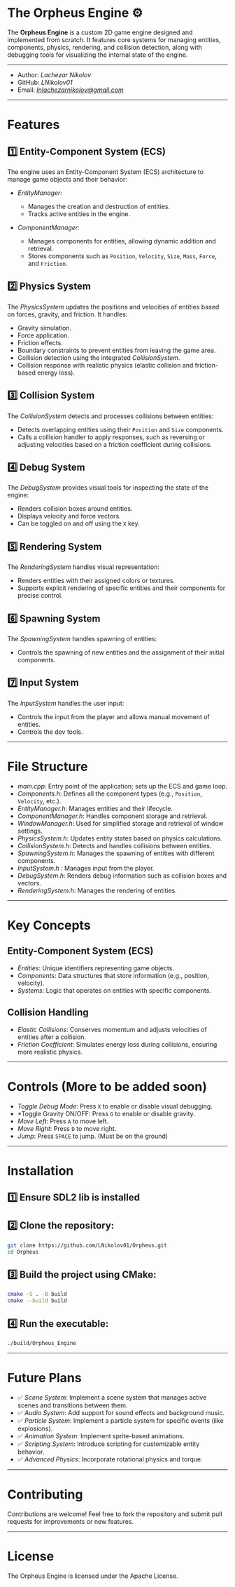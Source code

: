 # The Orpheus Engine ⚙️

The **Orpheus Engine** is a custom 2D game engine designed and implemented from scratch. It features core systems for managing entities, components, physics, rendering, and collision detection, along with debugging tools for visualizing the internal state of the engine.

---

- Author: *Lachezar Nikolov*
- GitHub: *LNikolov01*
- Email: *lnlachezarnikolov@gmail.com*

---

# Features

## 1️⃣ Entity-Component System (ECS)
The engine uses an Entity-Component System (ECS) architecture to manage game objects and their behavior:

- *EntityManager*:
  - Manages the creation and destruction of entities.
  - Tracks active entities in the engine.

- *ComponentManager*:
  - Manages components for entities, allowing dynamic addition and retrieval.
  - Stores components such as `Position`, `Velocity`, `Size`, `Mass`, `Force`, and `Friction`.

## 2️⃣ Physics System
The *PhysicsSystem* updates the positions and velocities of entities based on forces, gravity, and friction. It handles:

- Gravity simulation.
- Force application.
- Friction effects.
- Boundary constraints to prevent entities from leaving the game area.
- Collision detection using the integrated *CollisionSystem*.
- Collision response with realistic physics (elastic collision and friction-based energy loss).

## 3️⃣ Collision System
The *CollisionSystem* detects and processes collisions between entities:

- Detects overlapping entities using their `Position` and `Size` components.
- Calls a collision handler to apply responses, such as reversing or adjusting velocities based on a friction coefficient during collisions.

## 4️⃣ Debug System
The *DebugSystem* provides visual tools for inspecting the state of the engine:

- Renders collision boxes around entities.
- Displays velocity and force vectors.
- Can be toggled on and off using the `X` key.

## 5️⃣ Rendering System
The *RenderingSystem* handles visual representation:

- Renders entities with their assigned colors or textures.
- Supports explicit rendering of specific entities and their components for precise control.

## 6️⃣ Spawning System
The *SpawningSystem* handles spawning of entities:

- Controls the spawning of new entities and the assignment of their initial components.

## 7️⃣ Input System
The *InputSystem* handles the user input:

- Controls the input from the player and allows manual movement of entities.
- Controls the dev tools.

---

# File Structure

- *main.cpp*: Entry point of the application; sets up the ECS and game loop.
- *Components.h*: Defines all the component types (e.g., `Position`, `Velocity`, etc.).
- *EntityManager.h*: Manages entities and their lifecycle.
- *ComponentManager.h*: Handles component storage and retrieval.
- *WindowManager.h*: Used for simplified storage and retrieval of window settings.
- *PhysicsSystem.h*: Updates entity states based on physics calculations.
- *CollisionSystem.h*: Detects and handles collisions between entities.
- *SpawningSystem.h*: Manages the spawning of entities with different components.
- *InputSystem.h* : Manages input from the player.
- *DebugSystem.h*: Renders debug information such as collision boxes and vectors.
- *RenderingSystem.h*: Manages the rendering of entities.

---

# Key Concepts

## Entity-Component System (ECS)
- *Entities*: Unique identifiers representing game objects.
- *Components*: Data structures that store information (e.g., position, velocity).
- *Systems*: Logic that operates on entities with specific components.

## Collision Handling
- *Elastic Collisions*: Conserves momentum and adjusts velocities of entities after a collision.
- *Friction Coefficient*: Simulates energy loss during collisions, ensuring more realistic physics.

---

# Controls (More to be added soon)

- *Toggle Debug Mode*: Press `X` to enable or disable visual debugging.
- *Toggle Gravity ON/OFF: Press `G` to enable or disable gravity.
- *Move Left*: Press `A` to move left.
- *Move Right*: Press `D` to move right.
- *Jump*: Press `SPACE` to jump. (Must be on the ground)

---

# Installation

## 1️⃣ Ensure SDL2 lib is installed

## 2️⃣ Clone the repository:
```bash
git clone https://github.com/LNikolov01/Orpheus.git
cd Orpheus
```

## 3️⃣ Build the project using CMake:
```bash
cmake -S . -B build
cmake --build build
```

## 4️⃣ Run the executable:
```bash
./build/Orpheus_Engine
```

---

# Future Plans

- ✅ *Scene System*: Implement a scene system that manages active scenes and transitions between them.
- ✅ *Audio System*: Add support for sound effects and background music.
- ✅ *Particle System*: Implement a particle system for specific events (like explosions).
- ✅ *Animation System*: Implement sprite-based animations.
- ✅ *Scripting System*: Introduce scripting for customizable entity behavior.
- ✅ *Advanced Physics*: Incorporate rotational physics and torque.

---

# Contributing

Contributions are welcome! Feel free to fork the repository and submit pull requests for improvements or new features.

---

# License
The Orpheus Engine is licensed under the Apache License.